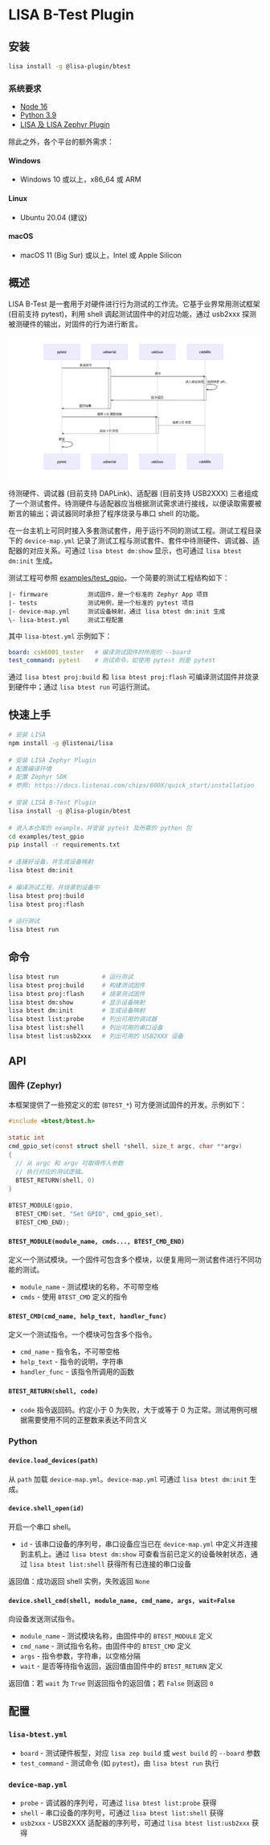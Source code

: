 LISA B-Test Plugin
==========

## 安装

```sh
lisa install -g @lisa-plugin/btest
```

### 系统要求

* [Node 16](https://nodejs.org/en/download/)
* [Python 3.9](https://www.python.org/downloads/)
* [LISA 及 LISA Zephyr Plugin](https://docs.listenai.com/chips/600X/quick_start/installation)

除此之外，各个平台的额外需求：

#### Windows

* Windows 10 或以上，x86_64 或 ARM

#### Linux

* Ubuntu 20.04 (建议)

#### macOS

* macOS 11 (Big Sur) 或以上，Intel 或 Apple Silicon

## 概述

LISA B-Test 是一套用于对硬件进行行为测试的工作流。它基于业界常用测试框架 (目前支持 pytest)，利用 shell 调起测试固件中的对应功能，通过 usb2xxx 探测被测硬件的输出，对固件的行为进行断言。

![](doc/test-flow.png)

待测硬件、调试器 (目前支持 DAPLink)、适配器 (目前支持 USB2XXX) 三者组成了一个测试套件。待测硬件与适配器应当根据测试需求进行接线，以便读取需要被断言的输出；调试器同时承担了程序烧录与串口 shell 的功能。

在一台主机上可同时接入多套测试套件，用于运行不同的测试工程。测试工程目录下的 `device-map.yml` 记录了测试工程与测试套件、套件中待测硬件、调试器、适配器的对应关系。可通过 `lisa btest dm:show` 显示，也可通过 `lisa btest dm:init` 生成。

测试工程可参照 [examples/test_gpio](examples/test_gpio/)。一个简要的测试工程结构如下：

```
|- firmware           测试固件，是一个标准的 Zephyr App 项目
|- tests              测试用例，是一个标准的 pytest 项目
|- device-map.yml     测试设备映射，通过 lisa btest dm:init 生成
\- lisa-btest.yml     测试工程配置
```

其中 `lisa-btest.yml` 示例如下：

```yml
board: csk6001_tester   # 编译测试固件时所用的 --board
test_command: pytest    # 测试命令，如使用 pytest 则是 pytest
```

通过 `lisa btest proj:build` 和 `lisa btest proj:flash` 可编译测试固件并烧录到硬件中；通过 `lisa btest run` 可运行测试。

## 快速上手

```sh
# 安装 LISA
npm install -g @listenai/lisa

# 安装 LISA Zephyr Plugin
# 配置编译环境
# 配置 Zephyr SDK
# 参照: https://docs.listenai.com/chips/600X/quick_start/installation

# 安装 LISA B-Test Plugin
lisa install -g @lisa-plugin/btest

# 进入本仓库的 example，并安装 pytest 及所需的 python 包
cd examples/test_gpio
pip install -r requirements.txt

# 连接好设备，并生成设备映射
lisa btest dm:init

# 编译测试工程，并烧录到设备中
lisa btest proj:build
lisa btest proj:flash

# 运行测试
lisa btest run
```

## 命令

```sh
lisa btest run            # 运行测试
lisa btest proj:build     # 构建测试固件
lisa btest proj:flash     # 烧录测试固件
lisa btest dm:show        # 显示设备映射
lisa btest dm:init        # 生成设备映射
lisa btest list:probe     # 列出可用的调试器
lisa btest list:shell     # 列出可用的串口设备
lisa btest list:usb2xxx   # 列出可用的 USB2XXX 设备
```

## API

### 固件 (Zephyr)

本框架提供了一些预定义的宏 (`BTEST_*`) 可方便测试固件的开发。示例如下：

```c
#include <btest/btest.h>

static int
cmd_gpio_set(const struct shell *shell, size_t argc, char **argv)
{
  // 从 argc 和 argv 可取得传入参数
  // 执行对应的测试逻辑…
  BTEST_RETURN(shell, 0)
}

BTEST_MODULE(gpio,
  BTEST_CMD(set, "Set GPIO", cmd_gpio_set),
  BTEST_CMD_END);
```

#### `BTEST_MODULE(module_name, cmds..., BTEST_CMD_END)`

定义一个测试模块。一个固件可包含多个模块，以便复用同一测试套件进行不同功能的测试。

- `module_name` - 测试模块的名称，不可带空格
- `cmds` - 使用 `BTEST_CMD` 定义的指令

#### `BTEST_CMD(cmd_name, help_text, handler_func)`

定义一个测试指令。一个模块可包含多个指令。

- `cmd_name` - 指令名，不可带空格
- `help_text` - 指令的说明，字符串
- `handler_func` - 该指令所调用的函数

#### `BTEST_RETURN(shell, code)`

- `code` 指令返回码。约定小于 0 为失败，大于或等于 0 为正常。测试用例可根据需要使用不同的正整数来表达不同含义

### Python

#### `device.load_devices(path)`

从 `path` 加载 `device-map.yml`。`device-map.yml` 可通过 `lisa btest dm:init` 生成。

#### `device.shell_open(id)`

开启一个串口 shell。

- `id` - 该串口设备的序列号，串口设备应当已在 `device-map.yml` 中定义并连接到主机上。通过 `lisa btest dm:show` 可查看当前已定义的设备映射状态，通过 `lisa btest list:shell` 获得所有已连接的串口设备

返回值：成功返回 shell 实例，失败返回 `None`

#### `device.shell_cmd(shell, module_name, cmd_name, args, wait=False`

向设备发送测试指令。

- `module_name` - 测试模块名称，由固件中的 `BTEST_MODULE` 定义
- `cmd_name` - 测试指令名称，由固件中的 `BTEST_CMD` 定义
- `args` - 指令参数，字符串，以空格分隔
- `wait` - 是否等待指令返回，返回值由固件中的 `BTEST_RETURN` 定义

返回值：若 `wait` 为 `True` 则返回指令的返回值；若 `False` 则返回 `0`

## 配置

### `lisa-btest.yml`

- `board` - 测试硬件板型，对应 `lisa zep build` 或 `west build` 的 `--board` 参数
- `test_command` - 测试命令 (如 `pytest`)，由 `lisa btest run` 执行

### `device-map.yml`

- `probe` - 调试器的序列号，可通过 `lisa btest list:probe` 获得
- `shell` - 串口设备的序列号，可通过 `lisa btest list:shell` 获得
- `usb2xxx` - USB2XXX 适配器的序列号，可通过 `lisa btest list:usb2xxx` 获得
